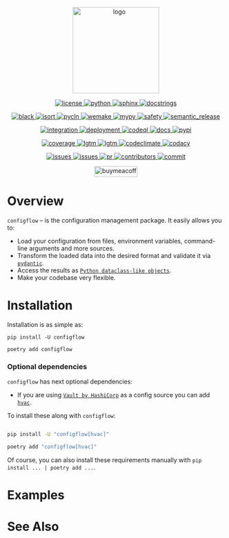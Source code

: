 <!--suppress HtmlDeprecatedAttribute -->
<div align="center">
  <a href="https://pypi.org/project/configflow">
    <img alt="logo" src="https://github.com/volodymyrPivoshenko/configflow/blob/main/docs/_static/assets/logo.svg?raw=True" height=200>
  </a>
</div>

<p align="center">
  <a href="https://choosealicense.com/licenses/mit">
    <img alt="license" src="https://img.shields.io/badge/License-MIT-red">
  </a>
  <a href="https://pypi.org/project/configflow">
    <img alt="python" src="https://img.shields.io/badge/python-3.7%20%7C%203.8%20%7C%203.9-blue">
  </a>
  <a href="https://www.sphinx-doc.org/en/master">
    <img alt="sphinx" src="https://img.shields.io/badge/Made%20with-Sphinx-1f425f.svg">
  </a>
  <a href="https://numpydoc.readthedocs.io/en/latest/format.html">
    <img alt="docstrings" src="https://img.shields.io/badge/docstrings-numpy-gree.svg">
  </a>
</p>

<p align="center">
  <a href="https://github.com/psf/black">
    <img alt="black" src="https://img.shields.io/badge/code%20style-black-000000.svg">
  </a>
  <a href="https://pycqa.github.io/isort/index.html">
    <img alt="isort" src="https://img.shields.io/badge/%20imports-isort-%231674b1?style=flat&labelColor=ef8336">
  </a>
  <a href="https://hadialqattan.github.io/pycln">
    <img alt="pycln" src="https://img.shields.io/badge/%20imports-pycln-%231674b1?style=flat&labelColor=ef8336">
  </a>
  <a href="https://wemake-python-stylegui.de/en/latest/index.html">
    <img alt="wemake" src="https://img.shields.io/badge/style-wemake-000000.svg">
  </a>
  <a href="https://mypy.readthedocs.io/en/stable/index.html">
    <img alt="mypy" src="https://img.shields.io/badge/mypy-checked-blue">
  </a>
  <a href="https://github.com/pyupio/safety">
    <img alt="safety" src="https://img.shields.io/badge/safety-checked-blue">
  </a>
  <a href="https://github.com/semantic-release/semantic-release">
    <img alt="semantic_release" src="https://img.shields.io/badge/semantic--release-angular-e10079?logo=semantic-release">
  </a>
</p>

<p align="center">
  <a href="https://github.com/volodymyrPivoshenko/configflow/actions/workflows/integration.yaml">
    <img alt="integration" src="https://github.com/volodymyrPivoshenko/configflow/actions/workflows/integration.yaml/badge.svg">
  </a>
  <a href="https://github.com/volodymyrPivoshenko/configflow/actions/workflows/deployment.yaml">
    <img alt="deployment" src="https://github.com/volodymyrPivoshenko/configflow/actions/workflows/deployment.yaml/badge.svg">
  </a>
  <a href="https://github.com/volodymyrPivoshenko/configflow/actions/workflows/codeql.yaml">
    <img alt="codeql" src="https://github.com/volodymyrPivoshenko/configflow/actions/workflows/codeql.yaml/badge.svg">
  </a>
  <a href="https://configflow.readthedocs.io/en/latest">
    <img alt="docs" src="https://readthedocs.org/projects/configflow/badge/?version=latest">
  </a>
  <a href="https://pypi.org/project/configflow">
    <img alt="pypi" src="https://badge.fury.io/py/configflow.svg">
  </a>
</p>

<p align="center">
  <a href="https://codecov.io/gh/volodymyrPivoshenko/configflow">
    <img alt="coverage" src="https://codecov.io/gh/volodymyrPivoshenko/configflow/branch/main/graph/badge.svg?token=yyck08xfTN"/>
  </a>
  <a href="https://lgtm.com/projects/g/volodymyrPivoshenko/configflow/alerts/">
    <img alt="lgtm" src="https://img.shields.io/lgtm/alerts/g/volodymyrPivoshenko/configflow.svg?logo=lgtm&logoWidth=18"/>
  </a>
  <a href="https://lgtm.com/projects/g/volodymyrPivoshenko/configflow/context:python">
    <img alt="lgtm" src="https://img.shields.io/lgtm/grade/python/g/volodymyrPivoshenko/configflow.svg?logo=lgtm&logoWidth=18"/>
  </a>
  <a href="https://codeclimate.com/github/volodymyrPivoshenko/configflow/maintainability">
    <img alt="codeclimate" src="https://api.codeclimate.com/v1/badges/c51574700d1cef487866/maintainability">
  </a>
  <a href="https://app.codacy.com">
    <img alt="codacy" src="https://app.codacy.com/project/badge/Grade/6ca9ed120fc8409da2d12c27ffa5509d">
  </a>
</p>

<p align="center">
  <a href="https://github.com/volodymyrPivoshenko/configflow/issues">
    <img alt="issues" src="https://img.shields.io/github/issues/volodymyrPivoshenko/configflow">
  </a>
  <a href="https://github.com/volodymyrPivoshenko/configflow/issues">
    <img alt="issues" src="https://img.shields.io/github/issues-closed/volodymyrPivoshenko/configflow.svg">
  </a>
  <a href="https://github.com/volodymyrPivoshenko/configflow/pulls">
    <img alt="pr" src="https://img.shields.io/github/issues-pr/volodymyrPivoshenko/configflow">
  </a>
  <a href="https://github.com/volodymyrPivoshenko/configflow/graphs/contributors">
    <img alt="contributors" src="https://img.shields.io/github/contributors/volodymyrPivoshenko/configflow">
  </a>
  <a href="https://github.com/volodymyrPivoshenko/configflow/commits/main">
    <img alt="commit" src="https://img.shields.io/github/last-commit/volodymyrPivoshenko/configflow.svg">
  </a>
</p>

<p align="center">
  <a href="https://www.buymeacoffee.com/volo.pivoshenko" target="_blank">
    <img alt="buymeacoffee" src="https://cdn.buymeacoffee.com/buttons/v2/default-blue.png" height="25" width="100">
  </a>
</p>

# Overview

`configflow` – is the configuration management package. It easily allows you to:

- Load your configuration from files, environment variables, command-line arguments and more
  sources.
- Transform the loaded data into the desired format and validate it
  via [`pydantic`](https://github.com/samuelcolvin/pydantic).
- Access the results
  as [`Python dataclass-like objects`](https://docs.python.org/3/library/dataclasses.html).
- Make your codebase very flexible.

# Installation

Installation is as simple as:

```shell
pip install -U configflow

poetry add configflow
```

### Optional dependencies

`configflow` has next optional dependencies:

- If you are using [`Vault by HashiCorp`](https://www.vaultproject.io/) as a config source you can
  add [`hvac`](https://pypi.org/project/hvac).

To install these along with `configflow`:

```bash

pip install -U "configflow[hvac]"

poetry add "configflow[hvac]"
```

Of course, you can also install these requirements manually with `pip install ... | poetry add ...`.

# Examples

# See Also
